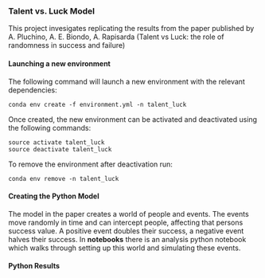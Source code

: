 ### Talent vs. Luck Model
This project invesigates replicating the results from the paper published by A. Pluchino, A. E. Biondo, A. Rapisarda (Talent vs Luck:
the role of randomness in success and failure)

#### Launching a new environment
The following command will launch a new environment with the relevant dependencies:
```
conda env create -f environment.yml -n talent_luck
```
Once created, the new environment can be activated and deactivated using the following commands:
```
source activate talent_luck
source deactivate talent_luck
```
To remove the environment after deactivation run:
```
conda env remove -n talent_luck
```

#### Creating the Python Model
The model in the paper creates a world of people and events. The events move randomly in time and can intercept people, affecting that persons success value. A positive event doubles their success, a negative event halves their success. In **notebooks** there is an analysis python notebook which walks through setting up this world and simulating these events.

#### Python Results 